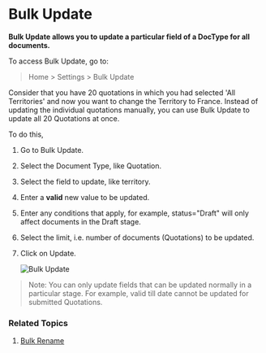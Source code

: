 <!-- add-breadcrumbs -->
# Bulk Update

**Bulk Update allows you to update a particular field of a DocType for all documents.**

To access Bulk Update, go to:
> Home > Settings > Bulk Update

Consider that you have 20 quotations in which you had selected 'All Territories' and now you want to change the Territory to France. Instead of updating the individual quotations manually, you can use Bulk Update to update all 20 Quotations at once.

To do this,

1. Go to Bulk Update.
1. Select the Document Type, like Quotation.
1. Select the field to update, like territory.
1. Enter a **valid** new value to be updated.
1. Enter any conditions that apply, for example, status="Draft" will only affect documents in the Draft stage.
1. Select the limit, i.e. number of documents (Quotations) to be updated.
1. Click on Update.

    ![Bulk Update](/docs/v12/assets/img/setup/bulk-update.png)

> Note: You can only update fields that can be updated normally in a particular stage. For example, valid till date cannot be updated for submitted Quotations.

### Related Topics
1. [Bulk Rename](/docs/v12/user/manual/en/setting-up/settings/bulk-rename)
